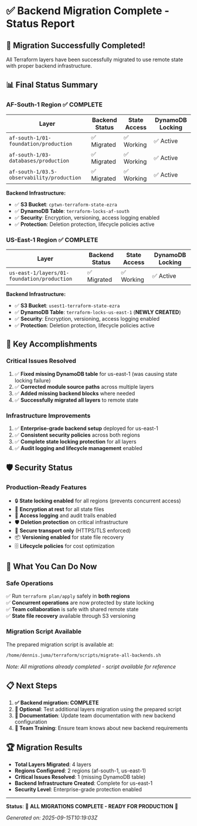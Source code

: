 # ✅ Backend Migration Complete - Status Report

## 🎉 **Migration Successfully Completed!**

All Terraform layers have been successfully migrated to use remote state with proper backend infrastructure.

## 📊 **Final Status Summary**

### **AF-South-1 Region** ✅ **COMPLETE**
| Layer | Backend Status | State Access | DynamoDB Locking |
|-------|---------------|--------------|------------------|
| `af-south-1/01-foundation/production` | ✅ Migrated | ✅ Working | ✅ Active |
| `af-south-1/03-databases/production` | ✅ Migrated | ✅ Working | ✅ Active |
| `af-south-1/03.5-observability/production` | ✅ Migrated | ✅ Working | ✅ Active |

**Backend Infrastructure:**
- ✅ **S3 Bucket**: `cptwn-terraform-state-ezra`
- ✅ **DynamoDB Table**: `terraform-locks-af-south`
- ✅ **Security**: Encryption, versioning, access logging enabled
- ✅ **Protection**: Deletion protection, lifecycle policies active

### **US-East-1 Region** ✅ **COMPLETE**
| Layer | Backend Status | State Access | DynamoDB Locking |
|-------|---------------|--------------|------------------|
| `us-east-1/layers/01-foundation/production` | ✅ Migrated | ✅ Working | ✅ Active |

**Backend Infrastructure:**
- ✅ **S3 Bucket**: `usest1-terraform-state-ezra`
- ✅ **DynamoDB Table**: `terraform-locks-us-east-1` (**NEWLY CREATED**)
- ✅ **Security**: Encryption, versioning, access logging enabled
- ✅ **Protection**: Deletion protection, lifecycle policies active

## 🔧 **Key Accomplishments**

### **Critical Issues Resolved**
1. ✅ **Fixed missing DynamoDB table** for us-east-1 (was causing state locking failure)
2. ✅ **Corrected module source paths** across multiple layers
3. ✅ **Added missing backend blocks** where needed
4. ✅ **Successfully migrated all layers** to remote state

### **Infrastructure Improvements**
1. ✅ **Enterprise-grade backend setup** deployed for us-east-1
2. ✅ **Consistent security policies** across both regions
3. ✅ **Complete state locking protection** for all layers
4. ✅ **Audit logging and lifecycle management** enabled

## 🛡️ **Security Status**

### **Production-Ready Features**
- 🔒 **State locking enabled** for all regions (prevents concurrent access)
- 🔐 **Encryption at rest** for all state files
- 📝 **Access logging** and audit trails enabled
- 🛡️ **Deletion protection** on critical infrastructure
- 🔑 **Secure transport only** (HTTPS/TLS enforced)
- 📦 **Versioning enabled** for state file recovery
- 🗄️ **Lifecycle policies** for cost optimization

## 🚀 **What You Can Do Now**

### **Safe Operations**
✅ Run `terraform plan/apply` safely in **both regions**  
✅ **Concurrent operations** are now protected by state locking  
✅ **Team collaboration** is safe with shared remote state  
✅ **State file recovery** available through S3 versioning  

### **Migration Script Available**
The prepared migration script is available at:
```bash
/home/dennis.juma/terraform/scripts/migrate-all-backends.sh
```
*Note: All migrations already completed - script available for reference*

## 📋 **Next Steps**

1. **✅ Backend migration: COMPLETE**
2. **🔄 Optional**: Test additional layers migration using the prepared script
3. **📖 Documentation**: Update team documentation with new backend configuration
4. **🔄 Team Training**: Ensure team knows about new backend requirements

## 🏆 **Migration Results**

- **Total Layers Migrated**: 4 layers
- **Regions Configured**: 2 regions (af-south-1, us-east-1)
- **Critical Issues Resolved**: 1 (missing DynamoDB table)
- **Backend Infrastructure Created**: Complete for us-east-1
- **Security Level**: Enterprise-grade protection enabled

---

**Status**: 🎉 **ALL MIGRATIONS COMPLETE - READY FOR PRODUCTION** 🎉

*Generated on: 2025-09-15T10:19:03Z*
